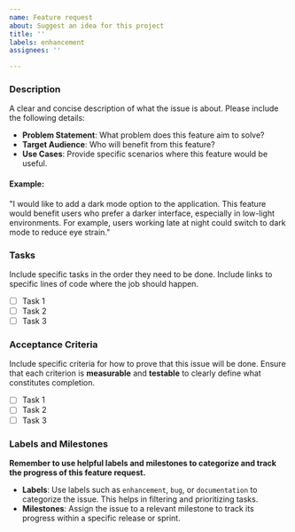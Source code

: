 ```yaml
---
name: Feature request
about: Suggest an idea for this project
title: ''
labels: enhancement
assignees: ''

---
```


### Description
A clear and concise description of what the issue is about. Please include the following details:
- **Problem Statement**: What problem does this feature aim to solve?
- **Target Audience**: Who will benefit from this feature?
- **Use Cases**: Provide specific scenarios where this feature would be useful.

#### Example:
"I would like to add a dark mode option to the application. This feature would benefit users who prefer a darker interface,
especially in low-light environments. For example, users working late at night could switch to dark mode to reduce eye strain."

### Tasks
Include specific tasks in the order they need to be done. Include links to specific lines of code where the job should happen.

- [ ] Task 1
- [ ] Task 2
- [ ] Task 3

### Acceptance Criteria
Include specific criteria for how to prove that this issue will be done.
Ensure that each criterion is **measurable** and **testable** to clearly define what constitutes completion.

- [ ] Task 1
- [ ] Task 2
- [ ] Task 3

### Labels and Milestones
**Remember to use helpful labels and milestones to categorize and track the progress of this feature request.**

- **Labels**: Use labels such as `enhancement`, `bug`, or `documentation` to categorize the issue. This helps in filtering and prioritizing tasks.
- **Milestones**: Assign the issue to a relevant milestone to track its progress within a specific release or sprint.